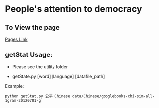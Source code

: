 People's attention to democracy
==================


## To View the page

[Pages Link](https://xinghom.github.io/peoplesAttentionInDemocracy/)

## getStat Usage:

- Please see the utility folder

- getState.py [word] [language] [datafile_path]


Example:
```
python getStat.py 公平 Chinese data/Chinese/googlebooks-chi-sim-all-1gram-20120701-g
```